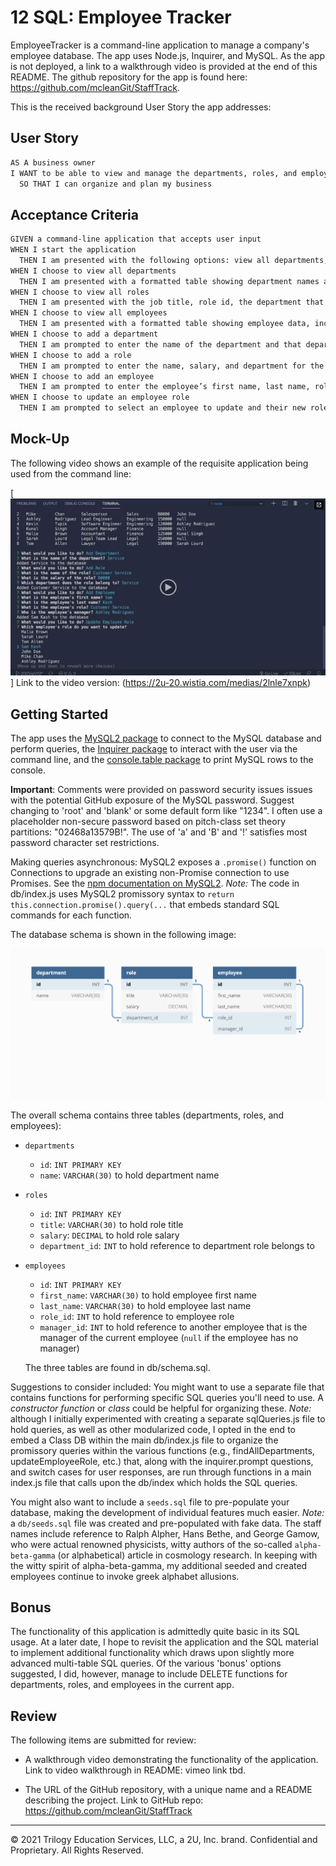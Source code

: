 # 12 SQL: Employee Tracker

EmployeeTracker is a command-line application to manage a company's employee database. The app uses Node.js, Inquirer, and MySQL. As the app is not deployed, a link to a walkthrough video is provided at the end of this README. The github repository for the app is found here: https://github.com/mcleanGit/StaffTrack.

This is the received background User Story the app addresses:

## User Story

```md
AS A business owner
I WANT to be able to view and manage the departments, roles, and employees in my company
  SO THAT I can organize and plan my business
```

## Acceptance Criteria

```md
GIVEN a command-line application that accepts user input
WHEN I start the application
  THEN I am presented with the following options: view all departments, view all roles, view all employees, add a department, add a role, add an employee, and update an employee role
WHEN I choose to view all departments
  THEN I am presented with a formatted table showing department names and department ids
WHEN I choose to view all roles
  THEN I am presented with the job title, role id, the department that role belongs to, and the salary for that role
WHEN I choose to view all employees
  THEN I am presented with a formatted table showing employee data, including employee ids, first names, last names, job titles, departments, salaries, and managers that the employees report to
WHEN I choose to add a department
  THEN I am prompted to enter the name of the department and that department is added to the database
WHEN I choose to add a role
  THEN I am prompted to enter the name, salary, and department for the role and that role is added to the database
WHEN I choose to add an employee
  THEN I am prompted to enter the employee’s first name, last name, role, and manager, and that employee is added to the database
WHEN I choose to update an employee role
  THEN I am prompted to select an employee to update and their new role and this information is updated in the database
```

## Mock-Up

The following video shows an example of the requisite application being used from the command line:

[![A video thumbnail shows the command-line employee management application with a play button overlaying the view.](./Assets/12-sql-homework-video-thumbnail.png)]
Link to the video version: (https://2u-20.wistia.com/medias/2lnle7xnpk)

## Getting Started

The app uses the [MySQL2 package](https://www.npmjs.com/package/mysql2) to connect to the MySQL database and perform queries, the [Inquirer package](https://www.npmjs.com/package/inquirer) to interact with the user via the command line, and the [console.table package](https://www.npmjs.com/package/console.table) to print MySQL rows to the console.

**Important**: Comments were provided on password security issues issues with the potential GitHub exposure of the MySQL password. Suggest changing to 'root' and 'blank' or some default form like "1234". I often use a placeholder non-secure password based on pitch-class set theory partitions: "02468a13579B!". The use of 'a' and 'B' and '!' satisfies most password character set restrictions.

Making queries asynchronous: MySQL2 exposes a `.promise()` function on Connections to upgrade an existing non-Promise connection to use Promises. See the [npm documentation on MySQL2](https://www.npmjs.com/package/mysql2).
*Note:* The code in db/index.js uses MySQL2 promissory syntax to `return this.connection.promise().query(...` that embeds standard SQL commands for each function.

The database schema is shown in the following image:

![Database schema includes tables labeled “employee,” role,” and “department.”](./Assets/12-sql-homework-demo-01.png)

The overall schema contains three tables (departments, roles, and employees):

* `departments`
  * `id`: `INT PRIMARY KEY`
  * `name`: `VARCHAR(30)` to hold department name

* `roles`
  * `id`: `INT PRIMARY KEY`
  * `title`: `VARCHAR(30)` to hold role title
  * `salary`: `DECIMAL` to hold role salary
  * `department_id`: `INT` to hold reference to department role belongs to

* `employees`
  * `id`: `INT PRIMARY KEY`
  * `first_name`: `VARCHAR(30)` to hold employee first name
  * `last_name`: `VARCHAR(30)` to hold employee last name
  * `role_id`: `INT` to hold reference to employee role
  * `manager_id`: `INT` to hold reference to another employee that is the manager of the current employee (`null` if the employee has no manager)

  The three tables are found in db/schema.sql.

Suggestions to consider included: 
You might want to use a separate file that contains functions for performing specific SQL queries you'll need to use. A *constructor function* or *class* could be helpful for organizing these. 
*Note:* although I initially experimented with creating a separate sqlQueries.js file to hold queries, as well as other modularized code, I opted in the end to embed a Class DB within the main db/index.js file to organize the promissory queries within the various functions (e.g., findAllDepartments, updateEmployeeRole, etc.) that, along with the inquirer.prompt questions, and switch cases for user responses, are run through functions in a main index.js file that calls upon the db/index which holds the SQL queries.

You might also want to include a `seeds.sql` file to pre-populate your database, making the development of individual features much easier.
*Note:* a `db/seeds.sql` file was created and pre-populated with fake data. The staff names include reference to Ralph Alpher, Hans Bethe, and George Gamow, who were actual renowned physicists, witty authors of the so-called `alpha-beta-gamma` (or alphabetical) article in cosmology research. In keeping with the witty spirit of alpha-beta-gamma, my additional seeded and created employees continue to invoke greek alphabet allusions.

## Bonus

The functionality of this application is admittedly quite basic in its SQL usage. At a later date, I hope to revisit the application and the SQL material to implement additional functionality which draws upon slightly more advanced multi-table SQL queries. Of the various 'bonus' options suggested, I did, however, manage to include DELETE functions for departments, roles, and employees in the current app.

## Review

The following items are submitted for review:

* A walkthrough video demonstrating the functionality of the application.
  Link to video walkthrough in README:
  vimeo link tbd.

* The URL of the GitHub repository, with a unique name and a README describing the project.
  Link to GitHub repo:  
  https://github.com/mcleanGit/StaffTrack


- - -
© 2021 Trilogy Education Services, LLC, a 2U, Inc. brand. Confidential and Proprietary. All Rights Reserved.

